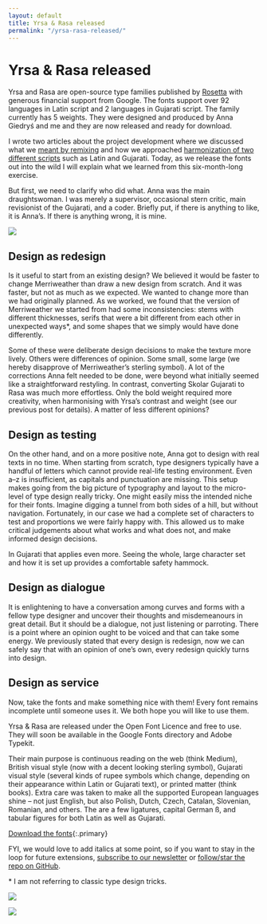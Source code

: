 ```yaml
---
layout: default
title: Yrsa & Rasa released
permalink: "/yrsa-rasa-released/"
---
```


# Yrsa & Rasa released

Yrsa and Rasa are open-source type families published by [Rosetta](http://rosettatype.com) with generous financial support from Google. The fonts support over 92 languages in Latin script and 2 languages in Gujarati script. The family currently has 5 weights. They were designed and produced by Anna Giedryś and me and they are now released and ready for download.

I wrote two articles about the project development where we discussed what we [meant by remixing](introducing-yrsa/) and how we approached [harmonization of two different scripts](harmonizing-rasa-gujarati-and-yrsa-latin/) such as Latin and Gujarati. Today, as we release the fonts out into the wild I will explain what we learned from this six-month-long exercise.

But first, we need to clarify who did what. Anna was the main draughtswoman. I was merely a supervisor, occasional stern critic, main revisionist of the Gujarati, and a coder. Briefly put, if there is anything to like, it is Anna’s. If there is anything wrong, it is mine.

![](../assets/Yrsa-corrections_big.jpg)


## Design as redesign

Is it useful to start from an existing design? We believed it would be faster to change Merriweather than draw a new design from scratch. And it was faster, but not as much as we expected. We wanted to change more than we had originally planned. As we worked, we found that the version of Merriweather we started from had some inconsistencies: stems with different thicknesses, serifs that were a bit different from each other in unexpected ways*, and some shapes that we simply would have done differently.

Some of these were deliberate design decisions to make the texture more lively. Others were differences of opinion. Some small, some large (we hereby disapprove of Merriweather’s sterling symbol). A lot of the corrections Anna felt needed to be done, were beyond what initially seemed like a straightforward restyling. In contrast, converting Skolar Gujarati to Rasa was much more effortless. Only the bold weight required more creativity, when harmonising with Yrsa’s contrast and weight (see our previous post for details). A matter of less different opinions?


## Design as testing

On the other hand, and on a more positive note, Anna got to design with real texts in no time. When starting from scratch, type designers typically have a handful of letters which cannot provide real-life testing environment. Even a–z is insufficient, as capitals and punctuation are missing. This setup makes going from the big picture of typography and layout to the micro-level of type design really tricky. One might easily miss the intended niche for their fonts. Imagine digging a tunnel from both sides of a hill, but without navigation. Fortunately, in our case we had a complete set of characters to test and proportions we were fairly happy with. This allowed us to make critical judgements about what works and what does not, and make informed design decisions.

In Gujarati that applies even more. Seeing the whole, large character set and how it is set up provides a comfortable safety hammock.


## Design as dialogue

It is enlightening to have a conversation among curves and forms with a fellow type designer and uncover their thoughts and misdemeanours in great detail. But it should be a dialogue, not just listening or parroting. There is a point where an opinion ought to be voiced and that can take some energy. We previously stated that every design is redesign, now we can safely say that with an opinion of one’s own, every redesign quickly turns into design.


## Design as service

Now, take the fonts and make something nice with them! Every font remains incomplete until someone uses it. We both hope you will like to use them.

Yrsa & Rasa are released under the Open Font Licence and free to use. They will soon be available in the Google Fonts directory and Adobe Typekit.

Their main purpose is continuous reading on the web (think Medium), British visual style (now with a decent looking sterling symbol), Gujarati visual style (several kinds of rupee symbols which change, depending on their appearance within Latin or Gujarati text), or printed matter (think books). Extra care was taken to make all the supported European languages shine – not just English, but also Polish, Dutch, Czech, Catalan, Slovenian, Romanian, and others. The are a few ligatures, capital German ß, and tabular figures for both Latin as well as Gujarati.

[Download the fonts](https://github.com/rosettatype/yrsa-rasa/releases/){:.primary}

FYI, we would love to add italics at some point, so if you want to stay in the loop for future extensions, [subscribe to our newsletter](http://rosettatype.com/contact) or [follow/star the repo on GitHub](http://github.com/rosettatype/yrsa-rasa).

\* I am not referring to classic type design tricks.

![](../assets/Yrsa-Rasa-previews_1_big.svg)

![](../assets/Yrsa-Rasa-previews_2_big.svg)